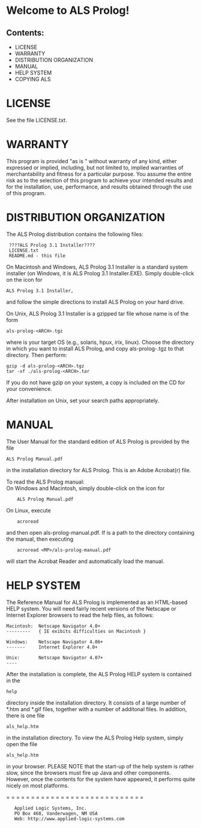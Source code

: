 Welcome to ALS Prolog!
======================

Contents:  
--------
   - LICENSE  
   - WARRANTY
   - DISTRIBUTION ORGANIZATION  
   - MANUAL  
   - HELP SYSTEM  
   - COPYING ALS

LICENSE
=======
See the file LICENSE.txt.

WARRANTY
========
This program is provided "as is " without warranty of any kind, 
either expressed or implied, including, but not limited to, 
implied warranties of merchantability and fitness for a 
particular purpose.  You assume the entire risk as to the 
selection of this program to achieve your intended results and 
for the installation, use, performance, and results obtained 
through the use of this program.

DISTRIBUTION ORGANIZATION
=========================
The ALS Prolog distribution contains the following files:

     ????ALS Prolog 3.1 Installer????
	 LICENSE.txt
	 README.md - this file 

On Macintosh and Windows, ALS Prolog 3.1 Installer is a standard
system installer (on Windows, it is ALS Prolog 3.1 Installer.EXE).
Simply double-click on the icon for

	ALS Prolog 3.1 Installer, 

and follow the simple directions to install ALS Prolog on your 
hard drive.

On Unix, ALS Prolog 3.1 Installer is a gzipped tar file whose name
is of the form

	als-prolog-<ARCH>.tgz

where <ARCH> is your target OS (e.g., solaris, hpux, irix, linux).
Choose the directory in which you want to install ALS Prolog, and
copy als-prolog-<ARCH>.tgz to that directory.  Then perform:

	gzip -d als-prolog-<ARCH>.tgz
	tar -xf ./als-prolog-<ARCH>.tar

If you do not have gzip on your system, a copy is included on the
CD for your convenience.

After installation on Unix, set your search paths appropriately.

MANUAL
======
The User Manual for the standard edition of ALS Prolog is provided
by the file

    ALS Prolog Manual.pdf

in the installation directory for ALS Prolog.  This is an Adobe 
Acrobat(r) file.  

To read the ALS Prolog manual:  
On Windows and Macintosh, simply double-click on the icon for

    	ALS Prolog Manual.pdf

On Linux, execute

		acroread

and then open als-prolog-manual.pdf.  If <MP> is a path to the directory containing the manual, then executing

		acroread <MP>/als-prolog-manual.pdf

will start the Acrobat Reader and automatically load the manual.

HELP SYSTEM
===========

The Reference Manual for ALS Prolog is implemented as an HTML-based HELP system.
You will need fairly recent versions of the Netscape or Internet Explorer browsers
to read the help files, as follows:

	Macintosh:  Netscape Navigator 4.0+
	---------   { IE exibits difficulties on Macintosh }

	Windows:    Netscape Navigator 4.06+
	-------     Internet Explorer 4.0+

	Unix:       Netscape Navigator 4.07+
	----

After the installation is complete, the ALS Prolog HELP system is contained in the

	help

directory inside the installation directory.  It consists of a large number of
*.htm and *.gif files, together with a number of additonal files.  In addition,
there is one file

	als_help.htm 

in the installation directory.  To view the ALS Prolog Help system, simply open the 
file

	als_help.htm

in your browser.  PLEASE NOTE that the start-up of the help system is rather
slow, since the browsers must fire up Java and other components.  However,
once the contents for the system have appeared, it performs quite nicely
on most platforms.

   = = = = = = = = = = = = = = = = = = = = = = = = = = = =

       Applied Logic Systems, Inc.
       PO Box 468, Vanderwagen, NM USA
	   Web: http://www.applied-logic-systems.com  

